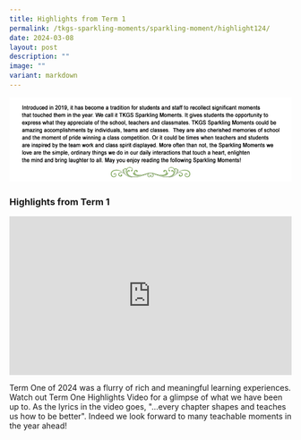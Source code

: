 ```yaml
---
title: Highlights from Term 1
permalink: /tkgs-sparkling-moments/sparkling-moment/highlight124/
date: 2024-03-08
layout: post
description: ""
image: ""
variant: markdown
---
```

<img src="/images/Sparkling_Moment/sparkling_intro.png">

<h3><strong>Highlights from Term 1</strong></h3>
<div style="position: relative; padding-bottom: 56.25%; height: 0; overflow: hidden;">
	<iframe style="position: absolute; top: 0; left: 0; width: 100%; height: 100%;" allowfullscreen="" allow="accelerometer; autoplay; clipboard-write; encrypted-media; gyroscope; picture-in-picture; web-share" frameborder="0" title="YouTube video player" src="https://www.youtube.com/embed/oP0icu1DNlE?si=s5fAkCizCTpy-ajR">
	</iframe>
</div>

Term One of 2024 was a flurry of rich and meaningful learning experiences. Watch out Term One Highlights Video for a glimpse of what we have been up to. As the lyrics in the video goes, "…every chapter shapes and teaches us how to be better". Indeed we look forward to many teachable moments in the year ahead!